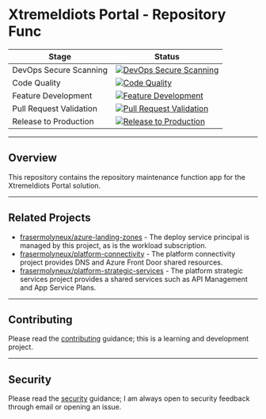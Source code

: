 # XtremeIdiots Portal - Repository Func

| Stage                   | Status                                                                                                                                                                                                                                                 |
| ----------------------- | ------------------------------------------------------------------------------------------------------------------------------------------------------------------------------------------------------------------------------------------------------ |
| DevOps Secure Scanning  | [![DevOps Secure Scanning](https://github.com/frasermolyneux/portal-repository-func/actions/workflows/devops-secure-scanning.yml/badge.svg)](https://github.com/frasermolyneux/portal-repository-func/actions/workflows/devops-secure-scanning.yml)    |
| Code Quality            | [![Code Quality](https://github.com/frasermolyneux/portal-repository-func/actions/workflows/codequality.yml/badge.svg)](https://github.com/frasermolyneux/portal-repository-func/actions/workflows/codequality.yml)                                    |
| Feature Development     | [![Feature Development](https://github.com/frasermolyneux/portal-repository-func/actions/workflows/feature-development.yml/badge.svg)](https://github.com/frasermolyneux/portal-repository-func/actions/workflows/feature-development.yml)             |
| Pull Request Validation | [![Pull Request Validation](https://github.com/frasermolyneux/portal-repository-func/actions/workflows/pull-request-validation.yml/badge.svg)](https://github.com/frasermolyneux/portal-repository-func/actions/workflows/pull-request-validation.yml) |
| Release to Production   | [![Release to Production](https://github.com/frasermolyneux/portal-repository-func/actions/workflows/release-to-production.yml/badge.svg)](https://github.com/frasermolyneux/portal-repository-func/actions/workflows/release-to-production.yml)       |

---

## Overview

This repository contains the repository maintenance function app for the XtremeIdiots Portal solution.

---

## Related Projects

* [frasermolyneux/azure-landing-zones](https://github.com/frasermolyneux/azure-landing-zones) - The deploy service principal is managed by this project, as is the workload subscription.
* [frasermolyneux/platform-connectivity](https://github.com/frasermolyneux/platform-connectivity) - The platform connectivity project provides DNS and Azure Front Door shared resources.
* [frasermolyneux/platform-strategic-services](https://github.com/frasermolyneux/platform-strategic-services) - The platform strategic services project provides a shared services such as API Management and App Service Plans.

---

## Contributing

Please read the [contributing](CONTRIBUTING.md) guidance; this is a learning and development project.

---

## Security

Please read the [security](SECURITY.md) guidance; I am always open to security feedback through email or opening an issue.
